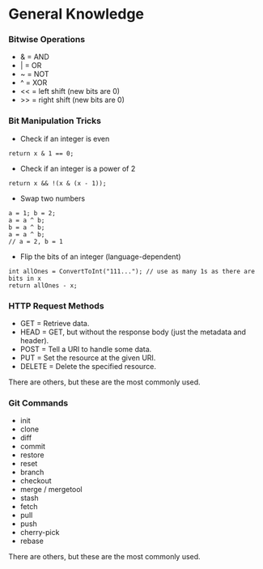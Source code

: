# General Knowledge

### Bitwise Operations

- & = AND
- | = OR
- ~ = NOT
- ^ = XOR
- << = left shift (new bits are 0)
- \>> = right shift (new bits are 0)

### Bit Manipulation Tricks

- Check if an integer is even
```
return x & 1 == 0;
```
- Check if an integer is a power of 2
```
return x && !(x & (x - 1));
```
- Swap two numbers
```
a = 1; b = 2;
a = a ^ b;
b = a ^ b;
a = a ^ b;
// a = 2, b = 1
```
- Flip the bits of an integer (language-dependent)
```
int allOnes = ConvertToInt("111..."); // use as many 1s as there are bits in x
return allOnes - x;
```

### HTTP Request Methods

- GET = Retrieve data.
- HEAD = GET, but without the response body (just the metadata and header).
- POST = Tell a URI to handle some data.
- PUT = Set the resource at the given URI.
- DELETE = Delete the specified resource.

There are others, but these are the most commonly used.

### Git Commands

- init
- clone
- diff
- commit
- restore
- reset
- branch
- checkout
- merge / mergetool
- stash
- fetch
- pull
- push
- cherry-pick
- rebase

There are others, but these are the most commonly used.
